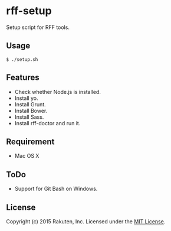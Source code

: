 # rff-setup
Setup script for RFF tools.

## Usage

```shell
$ ./setup.sh
```

## Features

* Check whether Node.js is installed.
* Install yo.
* Install Grunt.
* Install Bower.
* Install Sass.
* Install rff-doctor and run it.

## Requirement

* Mac OS X

## ToDo

* Support for Git Bash on Windows.

## License
Copyright (c) 2015 Rakuten, Inc. Licensed under the [MIT License](LICENSE).
